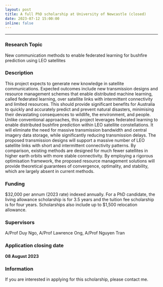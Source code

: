 ```yaml
---
layout: post
title: A full PhD scholarship at University of Newcastle (closed)
date: 2023-07-12 15:00:00
inline: false
---
```

***

### Research Topic

New communication methods to enable federated learning for bushfire prediction using LEO satellites

### Description

This project expects to generate new knowledge in satellite communications. Expected outcomes include new transmission designs and resource management schemes that enable distributed machine learning, called federated learning, over satellite links with intermittent connectivity and limited resources. This should provide significant benefits for Australia to quickly and accurately predict and prevent natural disasters, minimising their devastating consequences to wildlife, the environment, and people. Unlike conventional approaches, this project leverages federated learning to enable distributed bushfire prediction within LEO satellite constellations. It will eliminate the need for massive transmission bandwidth and central imagery data storage, while significantly reducing transmission delays. The proposed transmission designs will support a massive number of LEO satellite links with short and intermittent connectivity patterns. By comparison, existing methods are designed for much fewer satellites in higher earth orbits with more stable connectivity. By employing a rigorous optimisation framework, the proposed resource management solutions will provide theoretical guarantees of convergence, optimality, and stability, which are largely absent in current methods.

### Funding

$32,000 per annum (2023 rate) indexed annually. For a PhD candidate, the living allowance scholarship is for 3.5 years and the tuition fee scholarship is for four years. Scholarships also include up to $1,500 relocation allowance.

### Supervisors

A/Prof Duy Ngo, A/Prof Lawrence Ong, A/Prof Nguyen Tran

### Application closing date

**08 August 2023**

### Information

If you are interested in applying for this scholarship, please contact me.
